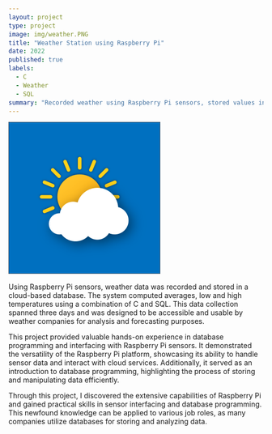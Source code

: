```yaml
---
layout: project
type: project
image: img/weather.PNG
title: "Weather Station using Raspberry Pi"
date: 2022
published: true
labels:
  - C
  - Weather
  - SQL
summary: "Recorded weather using Raspberry Pi sensors, stored values in a cloud-based database."
---
```


<img class="img-fluid" src="../img/weather.PNG">

Using Raspberry Pi sensors, weather data was recorded and stored in a cloud-based database. The system computed averages, low and high temperatures using a combination of C and SQL. This data collection spanned three days and was designed to be accessible and usable by weather companies for analysis and forecasting purposes.

This project provided valuable hands-on experience in database programming and interfacing with Raspberry Pi sensors. It demonstrated the versatility of the Raspberry Pi platform, showcasing its ability to handle sensor data and interact with cloud services. Additionally, it served as an introduction to database programming, highlighting the process of storing and manipulating data efficiently.

Through this project, I discovered the extensive capabilities of Raspberry Pi and gained practical skills in sensor interfacing and database programming. This newfound knowledge can be applied to various job roles, as many companies utilize databases for storing and analyzing data.

